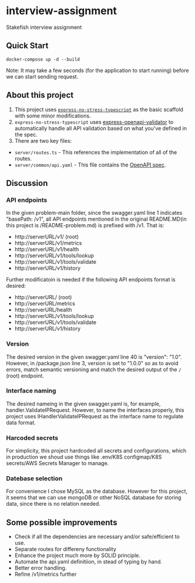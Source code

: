 # interview-assignment

Stakefish interview assignment


## Quick Start

```shell
docker-compose up -d --build
```

Note: It may take a few seconds (for the application to start running) before we can start sending request.


## About this project
1. This project uses [`express-no-stress-typescript`](https://github.com/cdimascio/generator-express-no-stress-typescript) as the basic scaffold with some minor modifications.
2. `express-no-stress-typescript` uses [express-openapi-validator](https://github.com/cdimascio/express-openapi-validator) to automatically handle all API validation based on what you've defined in the spec.
3. There are two key files:
- `server/routes.ts` - This references the implementation of all of the routes.
- `server/common/api.yaml` - This file contains the [OpenAPI spec](https://swagger.io/specification/).


## Discussion

### API endpoints

In the given problem-main folder, since the swagger.yaml line 1 indicates "basePath: /v1",
all API endpoints mentioned in the original README.MD(in this project is /README-problem.md) is prefixed with /v1.
That is:

- http://serverURL/v1/ (root)
- http://serverURL/v1/metrics
- http://serverURL/v1/health
- http://serverURL/v1/tools/lookup
- http://serverURL/v1/tools/validate
- http://serverURL/v1/history

Further modificatoin is needed if the following API endpoints format is desired:

- http://serverURL/ (root)
- http://serverURL/metrics
- http://serverURL/health
- http://serverURL/v1/tools/lookup
- http://serverURL/v1/tools/validate
- http://serverURL/v1/history

### Version

The desired version in the given swagger.yaml line 40 is "version": "1.0".
However, in /package.json line 3, version is set to  "1.0.0" so as to avoid errors, match semantic versioning and match the desired output of the `/` (root) endpoint.

### Interface naming

The desired nameing in the given swagger.yaml is, for example, handler.ValidateIPRequest.
However, to name the interfaces properly, this project uses IHandlerValidateIPRequest as the interface name to regulate data format.


### Harcoded secrets

For simplicity, this project hardcoded all secrets and configurations, which in production we shoud use things like .env/K8S configmap/K8S secrets/AWS Secrets Manager to manage.

### Datebase selection

For convenience I chose MySQL as the database.
However for this project, it seems that we can use mongoDB or other NoSQL database for storing data, since there is no relation needed.



## Some possible improvements

- Check if all the dependencies are necessary and/or safe/efficient to use.
- Separate routes for differeny functionality
- Enhance the project much more by SOLID principle.
- Automate the api.yaml definitiion, in stead of typing by hand.
- Better error handling.
- Refine /v1/metrics further



